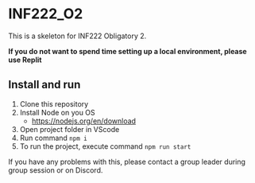 # INF222_O2

This is a skeleton for INF222 Obligatory 2.

**If you do not want to spend time setting up a local environment, please use Replit**

## Install and run

1. Clone this repository
2. Install Node on you OS
   - https://nodejs.org/en/download
3. Open project folder in VScode
4. Run command `npm i`
5. To run the project, execute command `npm run start`

If you have any problems with this, please contact a group leader during group session or on Discord.

